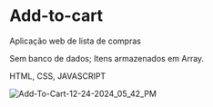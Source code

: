 # Add-to-cart
Aplicação web de lista de compras

Sem banco de dados;
Itens armazenados em Array.

HTML, CSS, JAVASCRIPT


![Add-To-Cart-12-24-2024_05_42_PM](https://github.com/user-attachments/assets/b98266b6-b057-483e-b67d-e7e96a7b3e12)
